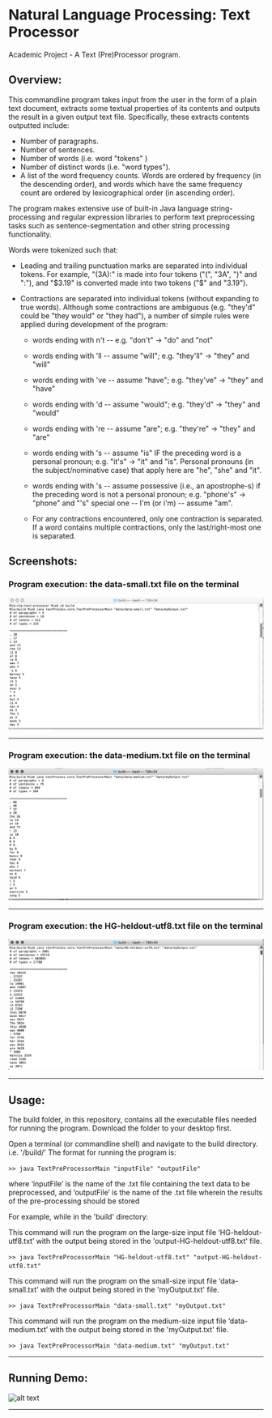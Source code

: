 
# Natural Language Processing: Text Processor
Academic Project - A Text (Pre)Processor program. 

## Overview:

This commandline program takes input from the user in the form of a plain text document, extracts some textual properties of its contents and outputs the result in a given output text file. Specifically, these extracts contents outputted include:

- Number of paragraphs.
- Number of sentences.
- Number of words (i.e. word "tokens" )
- Number of distinct words (i.e. "word types").
- A list of the word frequency counts.  Words are ordered by frequency (in the descending order), and words which have the same frequency count are ordered by lexicographical order (in ascending order).

The program makes extensive use of built-in Java language string-processing and regular expression libraries to perform text preprocessing tasks such as sentence-segmentation and other string processing functionality.

Words were tokenized such that:

- Leading and trailing punctuation marks are separated into individual tokens.  For example, "(3A):" is made into four tokens ("(", "3A", ")" and ":"), and "$3.19" is converted made into two tokens ("$" and "3.19").  

- Contractions are separated into individual tokens (without expanding to true words).  Although some contractions are ambiguous (e.g. "they'd" could be "they would" or "they had"), a number of simple rules were applied during development of the program:
	- words ending with n't -- e.g. "don't" -> "do" and "not"
	- words ending with 'll -- assume "will"; e.g. "they'll" -> "they" and "will"
	- words ending with 've -- assume "have"; e.g. "they've" -> "they" and "have"
	- words ending with 'd -- assume "would"; e.g. "they'd" -> "they" and "would"
	- words ending with 're -- assume "are"; e.g. "they're" -> "they" and "are"
	- words ending with 's -- assume "is" IF the preceding word is a personal pronoun; e.g. "it's" -> "it" and "is".  Personal pronouns (in the subject/nominative case) that apply here are "he", "she" and "it".
	- words ending with 's -- assume possessive (i.e., an apostrophe-s) if the preceding word is not a personal pronoun; e.g. "phone's" -> "phone" and "'s" special one -- I'm (or i'm) -- assume "am".

	- For any contractions encountered, only one contraction is separated. If a word contains multiple contractions, only the last/right-most one is separated.



## Screenshots:


### Program execution: the data-small.txt file on the terminal

![alt text](https://github.com/davidolorundare/image-repo/blob/master/nlp-text-processor-images/data-small-execution.png "NLP Text-processor program running data-small file on the terminal")

---

### Program execution: the data-medium.txt file on the terminal

![alt text](https://github.com/davidolorundare/image-repo/blob/master/nlp-text-processor-images/data-medium-execution.png "NLP Text-processor program running data-medium file on the terminal")

---

### Program execution: the HG-heldout-utf8.txt file on the terminal

![alt text](https://github.com/davidolorundare/image-repo/blob/master/nlp-text-processor-images/HG-heldout-utf8.png "NLP Text-processor program running large held-out utf8-encoded file on the terminal")

---


## Usage:

The build folder, in this repository, contains all the executable files needed for running the program. Download the folder to your desktop first.

Open a terminal (or commandline shell) and navigate to the build directory. i.e. '/build/'
The format for running the program is:

```>> java TextPreProcessorMain "inputFile" "outputFile"```


where ‘inputFile’ is the name of the .txt file containing the text data to be preprocessed,
and ‘outputFile’ is the name of the .txt file wherein the results of the
pre-processing should be stored

For example, while in the 'build' directory:

 This command will run the program on the large-size input file ‘HG-heldout-utf8.txt’ with the output being stored in the 'output-HG-heldout-utf8.txt' file.
 
```>> java TextPreProcessorMain "HG-heldout-utf8.txt" "output-HG-heldout-utf8.txt"```
 

This command will run the program on the small-size input file ‘data-small.txt’ with the output being stored in the 'myOutput.txt' file.
 
```>> java TextPreProcessorMain "data-small.txt" "myOutput.txt"```


This command will run the program on the medium-size input file ‘data-medium.txt’ with the output being stored in the 'myOutput.txt' file.
 
```>> java TextPreProcessorMain "data-medium.txt" "myOutput.txt"```

---

## Running Demo:

![alt text](https://media.giphy.com/media/xUNd9DQNyBNehjKIMg/giphy.gif "demo of program running in terminal")

---

